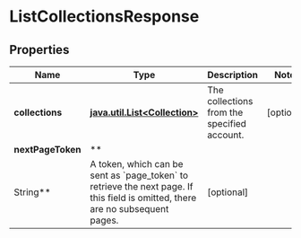 # ListCollectionsResponse

## Properties

Name | Type | Description | Notes
------------ | ------------- | ------------- | -------------
**collections** | [**java.util.List&lt;Collection&gt;**](Collection.md) | The collections from the specified account. |  [optional]
**nextPageToken** | **
String** | A token, which can be sent as &#x60;page_token&#x60; to retrieve the next page. If this field is omitted, there are no subsequent pages. |  [optional]



